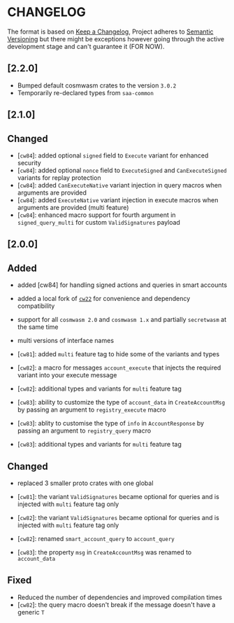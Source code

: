 # CHANGELOG

The format is based on [Keep a Changelog](https://keepachangelog.com/en/1.0.0/),
Project adheres to
[Semantic Versioning](https://semver.org/spec/v2.0.0.html) but there might be exceptions however going through the active development stage and can't guarantee it (FOR NOW).


<!-- next-header -->
## [2.2.0] 
- Bumped default cosmwasm crates to the version `3.0.2`
- Temporarily re-declared types from `saa-common`


## [2.1.0] 

## Changed
- [`cw84`]: added optional `signed` field to `Execute` variant for enhanced security
- [`cw84`]: added optional `nonce` field to `ExecuteSigned` and `CanExecuteSigned` variants for replay protection
- [`cw84`]: added `CanExecuteNative` variant injection in query macros when arguments are provided
- [`cw84`]: added `ExecuteNative` variant injection in execute macros when arguments are provided (multi feature)
- [`cw84`]: enhanced macro support for fourth argument in `signed_query_multi` for custom `ValidSignatures` payload



## [2.0.0] 

## Added
- added [cw84] for handling signed actions and queries in smart accounts
- added a local fork of [`cw22`](https://github.com/aura-nw/cw-plus/tree/main/packages/cw22) for convenience and dependency compatibility
- support for all `cosmwasm 2.0` and `cosmwasm 1.x` and partially `secretwasm` at the same time
- multi versions of interface names

- [`cw81`]: added `multi` feature tag to hide some of the variants and types

- [`cw82`]: a macro for messages `account_execute` that injects the required variant into your execute message
- [`cw82`]: additional types and variants for `multi` feature tag

- [`cw83`]: ability to customize the type of `account_data` in `CreateAccountMsg` by passing an argument to `registry_execute` macro 
- [`cw83`]: ablity to customise the type of `info` in `AccountResponse` by passing an argument to `registry_query` macro
- [`cw83`]: additional types and variants for `multi` feature tag


## Changed
- replaced 3 smaller proto crates with one global 

- [`cw81`]: the variant `ValidSignatures`  became optional for queries and is injected with `multi` feature tag only

- [`cw82`]: the variant `ValidSignatures`  became optional for queries and is injected with `multi` feature tag only

- [`cw82`]: renamed `smart_account_query` to `account_query` 

- [`cw83`]: the property `msg` in `CreateAccountMsg` was renamed to `account_data`


## Fixed
- Reduced the number of dependencies and improved compilation times
- [`cw82`]: the query macro doesn't break if the message doesn't have a generic `T` 

